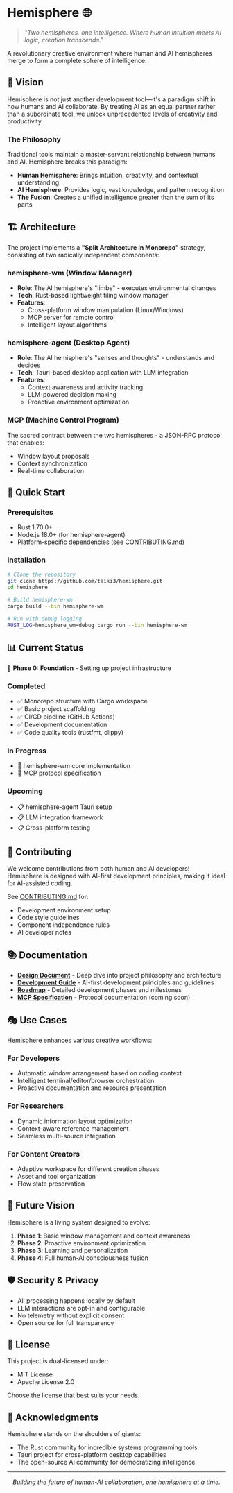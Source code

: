 # Hemisphere 🌐

> *"Two hemispheres, one intelligence. Where human intuition meets AI logic, creation transcends."*

A revolutionary creative environment where human and AI hemispheres merge to form a complete sphere of intelligence.

## 🎯 Vision

Hemisphere is not just another development tool—it's a paradigm shift in how humans and AI collaborate. By treating AI as an equal partner rather than a subordinate tool, we unlock unprecedented levels of creativity and productivity.

### The Philosophy

Traditional tools maintain a master-servant relationship between humans and AI. Hemisphere breaks this paradigm:

- **Human Hemisphere**: Brings intuition, creativity, and contextual understanding
- **AI Hemisphere**: Provides logic, vast knowledge, and pattern recognition
- **The Fusion**: Creates a unified intelligence greater than the sum of its parts

## 🏗️ Architecture

The project implements a **"Split Architecture in Monorepo"** strategy, consisting of two radically independent components:

### hemisphere-wm (Window Manager)
- **Role**: The AI hemisphere's "limbs" - executes environmental changes
- **Tech**: Rust-based lightweight tiling window manager
- **Features**:
  - Cross-platform window manipulation (Linux/Windows)
  - MCP server for remote control
  - Intelligent layout algorithms

### hemisphere-agent (Desktop Agent)
- **Role**: The AI hemisphere's "senses and thoughts" - understands and decides
- **Tech**: Tauri-based desktop application with LLM integration
- **Features**:
  - Context awareness and activity tracking
  - LLM-powered decision making
  - Proactive environment optimization

### MCP (Machine Control Program)
The sacred contract between the two hemispheres - a JSON-RPC protocol that enables:
- Window layout proposals
- Context synchronization
- Real-time collaboration

## 🚀 Quick Start

### Prerequisites

- Rust 1.70.0+
- Node.js 18.0+ (for hemisphere-agent)
- Platform-specific dependencies (see [CONTRIBUTING.md](CONTRIBUTING.md))

### Installation

```bash
# Clone the repository
git clone https://github.com/taiki3/hemisphere.git
cd hemisphere

# Build hemisphere-wm
cargo build --bin hemisphere-wm

# Run with debug logging
RUST_LOG=hemisphere_wm=debug cargo run --bin hemisphere-wm
```

## 📊 Current Status

🚧 **Phase 0: Foundation** - Setting up project infrastructure

### Completed
- ✅ Monorepo structure with Cargo workspace
- ✅ Basic project scaffolding
- ✅ CI/CD pipeline (GitHub Actions)
- ✅ Development documentation
- ✅ Code quality tools (rustfmt, clippy)

### In Progress
- 🔄 hemisphere-wm core implementation
- 🔄 MCP protocol specification

### Upcoming
- 📋 hemisphere-agent Tauri setup
- 📋 LLM integration framework
- 📋 Cross-platform testing

## 🤝 Contributing

We welcome contributions from both human and AI developers! Hemisphere is designed with AI-first development principles, making it ideal for AI-assisted coding.

See [CONTRIBUTING.md](CONTRIBUTING.md) for:
- Development environment setup
- Code style guidelines
- Component independence rules
- AI developer notes

## 📚 Documentation

- **[Design Document](design.md)** - Deep dive into project philosophy and architecture
- **[Development Guide](CLAUDE.md)** - AI-first development principles and guidelines
- **[Roadmap](TODO.md)** - Detailed development phases and milestones
- **[MCP Specification](mcp-spec/)** - Protocol documentation (coming soon)

## 🎭 Use Cases

Hemisphere enhances various creative workflows:

### For Developers
- Automatic window arrangement based on coding context
- Intelligent terminal/editor/browser orchestration
- Proactive documentation and resource presentation

### For Researchers
- Dynamic information layout optimization
- Context-aware reference management
- Seamless multi-source integration

### For Content Creators
- Adaptive workspace for different creation phases
- Asset and tool organization
- Flow state preservation

## 🔮 Future Vision

Hemisphere is a living system designed to evolve:

1. **Phase 1**: Basic window management and context awareness
2. **Phase 2**: Proactive environment optimization
3. **Phase 3**: Learning and personalization
4. **Phase 4**: Full human-AI consciousness fusion

## 🛡️ Security & Privacy

- All processing happens locally by default
- LLM interactions are opt-in and configurable
- No telemetry without explicit consent
- Open source for full transparency

## 📄 License

This project is dual-licensed under:
- MIT License
- Apache License 2.0

Choose the license that best suits your needs.

## 🙏 Acknowledgments

Hemisphere stands on the shoulders of giants:
- The Rust community for incredible systems programming tools
- Tauri project for cross-platform desktop capabilities
- The open-source AI community for democratizing intelligence

---

<p align="center">
  <i>Building the future of human-AI collaboration, one hemisphere at a time.</i>
</p>